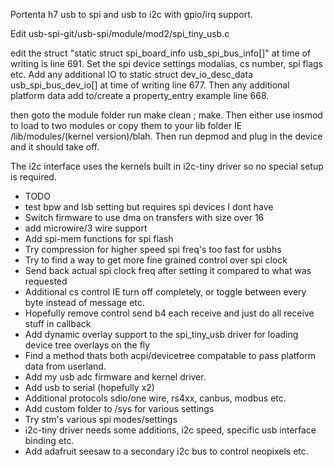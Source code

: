 Portenta h7 usb to spi and usb to i2c with gpio/irq support.

Edit usb-spi-git/usb-spi/module/mod2/spi_tiny_usb.c


edit the struct "static struct spi_board_info usb_spi_bus_info[]" at time of writing is line 691. Set the spi device settings modalias, cs number, spi flags etc. Add any additional IO to static struct dev_io_desc_data usb_spi_bus_dev_io[] at time of writing line 677. Then any additional platform data add to/create a property_entry example line 668.

then goto the module folder run make clean ; make. Then either use insmod to load to two modules or copy them to your lib folder IE /lib/modules/(kernel version)/blah. Then run depmod and plug in the device and it should take off.

The i2c interface uses the kernels built in i2c-tiny driver so no special setup is required.

+ TODO
+ test bpw and lsb setting but requires spi devices I dont have
+ Switch firmware to use dma on transfers with size over 16
+ add microwire/3 wire support
+ Add spi-mem functions for spi flash
+ Try compression for higher speed spi freq's too fast for usbhs
+ Try to find a way to get more fine grained control over spi clock
+ Send back actual spi clock freq after setting it compared to what was requested
+ Additional cs control IE turn off completely, or toggle between every byte instead of message etc.
+ Hopefully remove control send b4 each receive and just do all receive stuff in callback
+ Add dynamic overlay support to the spi_tiny_usb driver for loading device tree overlays on the fly
+ Find a method thats both acpi/devicetree compatable to pass platform data from userland.
+ Add my usb adc firmware and kernel driver.
+ Add usb to serial (hopefully x2)
+ Additional protocols sdio/one wire, rs4xx, canbus, modbus etc.
+ Add custom folder to /sys for various settings
+ Try stm's various spi modes/settings
+ i2c-tiny driver needs some additions, i2c speed, specific usb interface binding etc.
+ Add adafruit seesaw to a secondary i2c bus to control neopixels etc.

